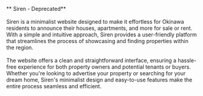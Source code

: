 ** Siren - Deprecated**
<br><br>
Siren is a minimalist website designed to make it effortless for Okinawa residents to announce their houses, apartments, and more for sale or rent. With a simple and intuitive approach, Siren provides a user-friendly platform that streamlines the process of showcasing and finding properties within the region.
<br><br>
The website offers a clean and straightforward interface, ensuring a hassle-free experience for both property owners and potential tenants or buyers. Whether you're looking to advertise your property or searching for your dream home, Siren's minimalist design and easy-to-use features make the entire process seamless and efficient.
<br><br>

